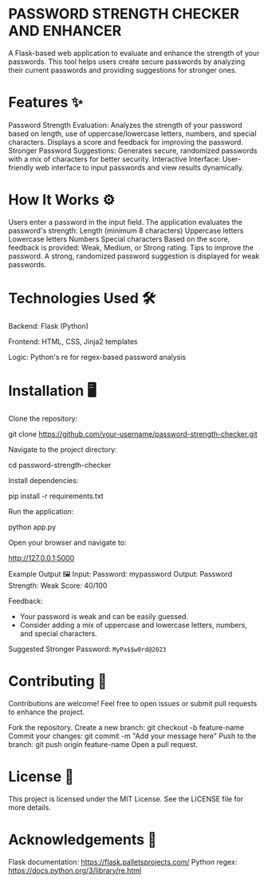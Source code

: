 # PASSWORD STRENGTH CHECKER AND ENHANCER
A Flask-based web application to evaluate and enhance the strength of your passwords. This tool helps users create secure passwords by analyzing their current passwords and providing suggestions for stronger ones.

# Features ✨
Password Strength Evaluation:
Analyzes the strength of your password based on length, use of uppercase/lowercase letters, numbers, and special characters.
Displays a score and feedback for improving the password.
Stronger Password Suggestions:
Generates secure, randomized passwords with a mix of characters for better security.
Interactive Interface:
User-friendly web interface to input passwords and view results dynamically.
# How It Works ⚙️
Users enter a password in the input field.
The application evaluates the password's strength:
Length (minimum 8 characters)
Uppercase letters
Lowercase letters
Numbers
Special characters
Based on the score, feedback is provided:
Weak, Medium, or Strong rating.
Tips to improve the password.
A strong, randomized password suggestion is displayed for weak passwords.
# Technologies Used 🛠️
Backend: Flask (Python)

Frontend: HTML, CSS, Jinja2 templates

Logic: Python's re for regex-based password analysis
# Installation 🖥️
Clone the repository:

git clone https://github.com/your-username/password-strength-checker.git

Navigate to the project directory:

cd password-strength-checker

Install dependencies:

pip install -r requirements.txt

Run the application:

python app.py

Open your browser and navigate to:

http://127.0.0.1:5000

Example Output 🖼️
Input:
Password: mypassword
Output:
Password Strength: Weak
Score: 40/100

Feedback:
- Your password is weak and can be easily guessed.
- Consider adding a mix of uppercase and lowercase letters, numbers, and special characters.

Suggested Stronger Password: `MyPa$$w0rd@2023`
# Contributing 🤝
Contributions are welcome! Feel free to open issues or submit pull requests to enhance the project.

Fork the repository.
Create a new branch:
git checkout -b feature-name
Commit your changes:
git commit -m "Add your message here"
Push to the branch:
git push origin feature-name
Open a pull request.
# License 📄
This project is licensed under the MIT License. See the LICENSE file for more details.

# Acknowledgements 🙌
Flask documentation: https://flask.palletsprojects.com/
Python regex: https://docs.python.org/3/library/re.html
